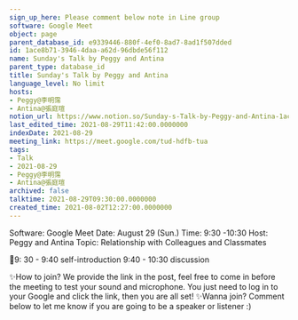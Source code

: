 ```yaml
---
sign_up_here: Please comment below note in Line group
software: Google Meet
object: page
parent_database_id: e9339446-880f-4ef0-8ad7-8ad1f507dded
id: 1ace8b71-3946-4daa-a62d-96dbde56f112
name: Sunday's Talk by Peggy and Antina
parent_type: database_id
title: Sunday's Talk by Peggy and Antina
language_level: No limit
hosts:
- Peggy@李明霈
- Antina@張庭瑄
notion_url: https://www.notion.so/Sunday-s-Talk-by-Peggy-and-Antina-1ace8b7139464daaa62d96dbde56f112
last_edited_time: 2021-08-29T11:42:00.0000000
indexDate: 2021-08-29
meeting_link: https://meet.google.com/tud-hdfb-tua
tags:
- Talk
- 2021-08-29
- Peggy@李明霈
- Antina@張庭瑄
archived: false
talktime: 2021-08-29T09:30:00.0000000
created_time: 2021-08-02T12:27:00.0000000
---
```


Software: Google 
Meet Date: August 29 (Sun.) Time: 9:30 -10:30
Host: Peggy and Antina Topic: Relationship with Colleagues and Classmates

📅9: 30 - 9:40 self-introduction 9:40 - 10:30 discussion

✨How to join? We provide the link in the post, feel free to come in before the meeting to test your sound and microphone. You just need to log in to your Google and click the link, then you are all set!
✨Wanna join? Comment below to let me know if you are going to be a speaker or listener :)








